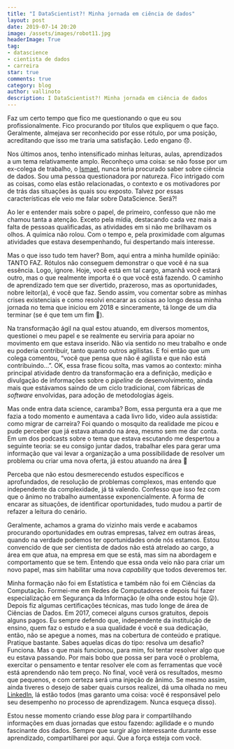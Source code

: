 ```yaml
---
title: "I DataScientist?! Minha jornada em ciência de dados"
layout: post
date: 2019-07-14 20:20
image: /assets/images/robot11.jpg
headerImage: True
tag:
- datascience
- cientista de dados
- carreira
star: true
comments: true
category: blog
author: vallinoto
description: I DataScientist?! Minha jornada em ciência de dados
---
```


Faz um certo tempo que fico me questionando o que eu sou profissionalmente. Fico procurando por títulos que expliquem o que faço. Geralmente, almejava ser reconhecido por esse rótulo, por uma posição, acreditando que isso me traria uma satisfação. Ledo engano 😞.

Nos últimos anos, tenho intensificado minhas leituras, aulas, aprendizados a um tema relativamente amplo. Reconheço uma coisa: se não fosse por um ex-colega de trabalho, o [Ismael](https://www.linkedin.com/in/ismaelsilvamelo/), nunca teria procurado saber sobre ciência de dados. Sou uma pessoa questionadora por natureza. Fico intrigado com as coisas, como elas estão relacionadas, o contexto e os motivadores por de trás das situações às quais sou exposto. Talvez por essas características ele veio me falar sobre DataScience. Será?!

Ao ler e entender mais sobre o papel, de primeiro, confesso que não me chamou tanta a atenção. Exceto pela mídia, destacando cada vez mais a falta de pessoas qualificadas, as atividades em si não me brilhavam os olhos. A química não rolou. Com o tempo e, pela proximidade com algumas atividades que estava desempenhando, fui despertando mais interesse.

Mas o que isso tudo tem haver? Bom, aqui entra a minha humilde opinião: TANTO FAZ. Rótulos não conseguem demonstrar o que você é na sua essência. Logo, ignore. Hoje, você está em tal cargo, amanhã você estará outro, mas o que realmente importa é o que você está fazendo. O caminho de aprendizado tem que ser divertido, prazeroso, mas as oportunidades, nobre leitor(a), é você que faz. Sendo assim, vou comentar sobre as minhas crises existenciais e como resolvi encarar as coisas ao longo dessa minha jornada no tema que iniciou em 2018 e sinceramente, tá longe de um dia terminar (se é que tem um fim 🙂).

Na transformação ágil na qual estou atuando, em diversos momentos, questionei o meu papel e se realmente eu serviria para apoiar no movimento em que estava inserido. Não via sentido no meu trabalho e onde eu poderia contribuir, tanto quanto outros agilistas. E foi então que um colega comentou, “você que pensa que não é agilista e que não está contribuindo…”. OK, essa frase ficou solta, mas vamos ao contexto: minha principal atividade dentro da transformação era a definição, medição e divulgação de informações sobre o *pipeline* de desenvolvimento, ainda mais que estávamos saindo de um ciclo tradicional, com fábricas de *software* envolvidas, para adoção de metodologias ágeis.

Mas onde entra data science, caramba? Bom, essa pergunta era a que me fazia a todo momento e aumentava a cada livro lido, video aula assistida: como migrar de carreira? Foi quando o mosquito da realidade me picou e pude perceber que já estava atuando na área, mesmo sem me dar conta. Em um dos podcasts sobre o tema que estava escutando me despertou a seguinte teoria: se eu consigo juntar dados, trabalhar eles para gerar uma informação que vai levar a organização a uma possibilidade de resolver um problema ou criar uma nova oferta, já estou atuando na área 🙂

Perceba que não estou desmerecendo estudos específicos e aprofundados, de resolução de problemas complexos, mas entendo que independente da complexidade, já tá valendo. Confesso que isso fez com que o ânimo no trabalho aumentasse exponencialmente. A forma de encarar as situações, de identificar oportunidades, tudo mudou a partir de refazer a leitura do cenário.

Geralmente, achamos a grama do vizinho mais verde e acabamos procurando oportunidades em outras empresas, talvez em outras áreas, quando na verdade podemos ter oportunidades onde nós estamos. Estou convencido de que ser cientista de dados não está atrelado ao cargo, a área em que atua, na empresa em que se está, mas sim na abordagem e comportamento que se tem. Entendo que essa onda veio não para criar um novo papel, mas sim habilitar uma nova *capability* que todos deveremos ter.

Minha formação não foi em Estatística e também não foi em Ciências da Computação. Formei-me em Redes de Computadores e depois fui fazer especialização em Segurança da Informação (e olha onde estou hoje 😛). Depois fiz algumas certificações técnicas, mas tudo longe de área de Ciências de Dados. Em 2017, comecei alguns cursos gratuitos, depois alguns pagos.  Eu sempre defendo que, independente da instituição de ensino, quem faz o estudo e a sua qualidade é você e sua dedicação, então, não se apegue a nomes, mas na cobertura de conteúdo e pratique. Pratique bastante. Sabes aquelas dicas do tipo: resolva um desafio? Funciona. Mas o que mais funcionou, para mim, foi tentar resolver algo que eu estava passando. Por mais bobo que possa ser para você o problema, exercitar o pensamento e tentar resolver ele com as ferramentas que você está aprendendo não tem preço. No final, você verá os resultados, mesmo que pequenos, e com certeza será uma injeção de ânimo. Se mesmo assim, ainda tiveres o desejo de saber quais cursos realizei, dá uma olhada no meu [LinkedIn](https://www.linkedin.com/in/vallinoto/), lá estão todos (mas garanto uma coisa: você é responsável pelo seu desempenho no processo de aprendizagem. Nunca esqueça disso).

Estou nesse momento criando esse *blog* para ir compartilhando informações em duas jornadas que estou fazendo: agilidade e o mundo fascinante dos dados. Sempre que surgir algo interessante durante esse aprendizado, compartilharei por aqui. Que a força esteja com você.

